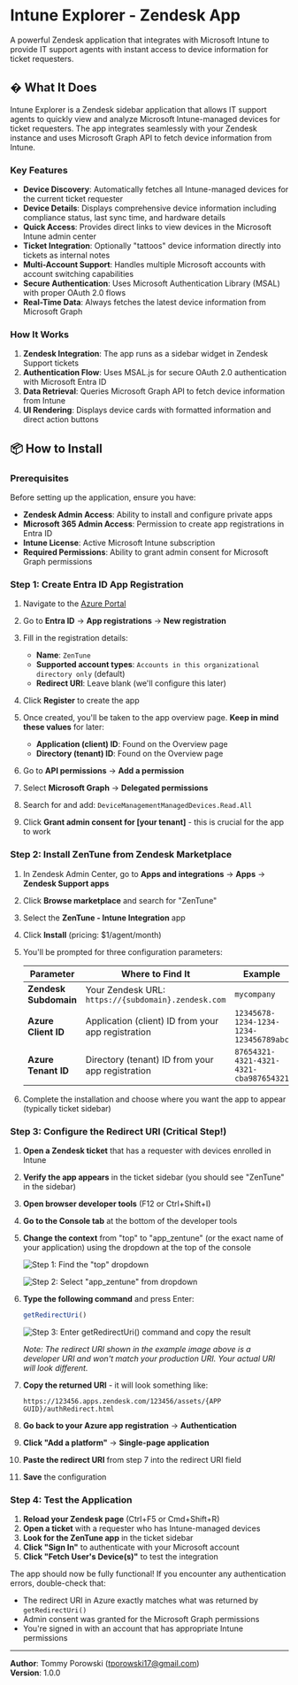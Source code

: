 # Intune Explorer - Zendesk App

A powerful Zendesk application that integrates with Microsoft Intune to provide IT support agents with instant access to device information for ticket requesters.

## � What It Does

Intune Explorer is a Zendesk sidebar application that allows IT support agents to quickly view and analyze Microsoft Intune-managed devices for ticket requesters. The app integrates seamlessly with your Zendesk instance and uses Microsoft Graph API to fetch device information from Intune.

### Key Features

- **Device Discovery**: Automatically fetches all Intune-managed devices for the current ticket requester
- **Device Details**: Displays comprehensive device information including compliance status, last sync time, and hardware details
- **Quick Access**: Provides direct links to view devices in the Microsoft Intune admin center
- **Ticket Integration**: Optionally "tattoos" device information directly into tickets as internal notes
- **Multi-Account Support**: Handles multiple Microsoft accounts with account switching capabilities
- **Secure Authentication**: Uses Microsoft Authentication Library (MSAL) with proper OAuth 2.0 flows
- **Real-Time Data**: Always fetches the latest device information from Microsoft Graph

### How It Works

1. **Zendesk Integration**: The app runs as a sidebar widget in Zendesk Support tickets
2. **Authentication Flow**: Uses MSAL.js for secure OAuth 2.0 authentication with Microsoft Entra ID
3. **Data Retrieval**: Queries Microsoft Graph API to fetch device information from Intune
4. **UI Rendering**: Displays device cards with formatted information and direct action buttons

## 📦 How to Install

### Prerequisites

Before setting up the application, ensure you have:
- **Zendesk Admin Access**: Ability to install and configure private apps
- **Microsoft 365 Admin Access**: Permission to create app registrations in Entra ID
- **Intune License**: Active Microsoft Intune subscription
- **Required Permissions**: Ability to grant admin consent for Microsoft Graph permissions

### Step 1: Create Entra ID App Registration

1. Navigate to the [Azure Portal](https://portal.azure.com)
2. Go to **Entra ID** → **App registrations** → **New registration**
3. Fill in the registration details:
   - **Name**: `ZenTune`
   - **Supported account types**: `Accounts in this organizational directory only` (default)
   - **Redirect URI**: Leave blank (we'll configure this later)
4. Click **Register** to create the app

5. Once created, you'll be taken to the app overview page. **Keep in mind these values** for later:
   - **Application (client) ID**: Found on the Overview page
   - **Directory (tenant) ID**: Found on the Overview page

6. Go to **API permissions** → **Add a permission**
7. Select **Microsoft Graph** → **Delegated permissions**
8. Search for and add: `DeviceManagementManagedDevices.Read.All`
9. Click **Grant admin consent for [your tenant]** - this is crucial for the app to work

### Step 2: Install ZenTune from Zendesk Marketplace

1. In Zendesk Admin Center, go to **Apps and integrations** → **Apps** → **Zendesk Support apps**
2. Click **Browse marketplace** and search for "ZenTune"
3. Select the **ZenTune - Intune Integration** app
4. Click **Install** (pricing: $1/agent/month)
5. You'll be prompted for three configuration parameters:

   | Parameter | Where to Find It | Example |
   |-----------|------------------|---------|
   | **Zendesk Subdomain** | Your Zendesk URL: `https://{subdomain}.zendesk.com` | `mycompany` |
   | **Azure Client ID** | Application (client) ID from your app registration | `12345678-1234-1234-1234-123456789abc` |
   | **Azure Tenant ID** | Directory (tenant) ID from your app registration | `87654321-4321-4321-4321-cba987654321` |

6. Complete the installation and choose where you want the app to appear (typically ticket sidebar)

### Step 3: Configure the Redirect URI (Critical Step!)

1. **Open a Zendesk ticket** that has a requester with devices enrolled in Intune
2. **Verify the app appears** in the ticket sidebar (you should see "ZenTune" in the sidebar)
3. **Open browser developer tools** (F12 or Ctrl+Shift+I)
4. **Go to the Console tab** at the bottom of the developer tools
5. **Change the context** from "top" to "app_zentune" (or the exact name of your application) using the dropdown at the top of the console

   ![Step 1: Find the "top" dropdown](step1.png)
   
   ![Step 2: Select "app_zentune" from dropdown](step2.png)

6. **Type the following command** and press Enter:
   ```javascript
   getRedirectUri()
   ```
   
   ![Step 3: Enter getRedirectUri() command and copy the result](step3.png)
   
   *Note: The redirect URI shown in the example image above is a developer URI and won't match your production URI. Your actual URI will look different.*

7. **Copy the returned URI** - it will look something like:
   ```
   https://123456.apps.zendesk.com/123456/assets/{APP GUID}/authRedirect.html
   ```

8. **Go back to your Azure app registration** → **Authentication**
9. **Click "Add a platform"** → **Single-page application**
10. **Paste the redirect URI** from step 7 into the redirect URI field
11. **Save** the configuration

### Step 4: Test the Application

1. **Reload your Zendesk page** (Ctrl+F5 or Cmd+Shift+R)
2. **Open a ticket** with a requester who has Intune-managed devices
3. **Look for the ZenTune app** in the ticket sidebar
4. **Click "Sign In"** to authenticate with your Microsoft account
5. **Click "Fetch User's Device(s)"** to test the integration

The app should now be fully functional! If you encounter any authentication errors, double-check that:
- The redirect URI in Azure exactly matches what was returned by `getRedirectUri()`
- Admin consent was granted for the Microsoft Graph permissions
- You're signed in with an account that has appropriate Intune permissions

---

**Author**: Tommy Porowski (tporowski17@gmail.com)  
**Version**: 1.0.0